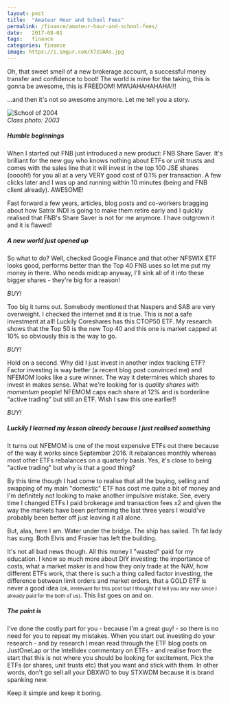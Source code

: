 ```yaml
---
layout: post
title:  "Amateur Hour and School Fees"
permalink: /finance/amateur-hour-and-school-fees/
date:   2017-08-01
tags:   finance
categories: finance
image: https://i.imgur.com/X7zUAAs.jpg
---
```

Oh, that sweet smell of a new brokerage account, a successful money transfer and
confidence to boot! The world is mine for the taking, this is gonna be awesome,
this is FREEDOM! MWUAHAHAHAHA!!!

...and then it's not so awesome anymore. Let me tell you a story.

![School of 2004]({{page.image}})  
*Class photo: 2003*

##### Humble beginnings
When I started out FNB just introduced a new product: FNB Share Saver. It's brilliant
for the new guy who knows nothing about ETFs or unit trusts and comes with the
sales line that it will invest in the top 100 JSE shares (ooooh!) for you all at a very VERY
good cost of 0.1% per transaction. A few clicks later and I was up and running within
10 minutes (being and FNB client already). AWESOME!

Fast forward a few years, articles, blog posts and co-workers bragging about how Satrix INDI
is going to make them retire early and I quickly realised that FNB's Share Saver is not
for me anymore. I have outgrown it and it is flawed!

##### A new world just opened up
So what to do? Well, checked Google Finance and that other NFSWIX ETF looks good,
performs better than the Top 40 FNB uses so let me put my money in there. Who needs
midcap anyway, I'll sink all of it into these bigger shares - they're big for a reason!

*BUY!*

Too big it turns out. Somebody mentioned that Naspers and SAB are very overweight.
I checked the internet and it is true. This is not a safe investment at all! Luckily Coreshares
has this CTOP50 ETF. My research shows that the Top 50 is the new Top 40 and this one
is market capped at 10% so obviously this is the way to go.

*BUY!*

Hold on a second. Why did I just invest in another index tracking ETF? Factor investing
is way better (a recent blog post convinced me) and NFEMOM looks like a sure winner. The
way it determines which shares to invest in makes sense. What we're looking for is
*quality shares with momentum* people! NFEMOM caps each share at 12% and is borderline
"active trading" but still an ETF. Wish I saw this one earlier!!

*BUY!*

##### Luckily I learned my lesson already because I just realised something
It turns out NFEMOM is one of the most expensive ETFs out there because of the way
it works since September 2016. It rebalances monthly whereas most other ETFs rebalances
on a quarterly basis. Yes, it's close to being "active trading" but why is that a good thing?

By this time though I had come to realise that all the buying, selling and swapping of my main
"domestic" ETF has cost me quite a bit of money and I'm definitely not looking to make
another impulsive mistake. See, every time I changed ETFs I paid brokerage and transaction
fees x2 and given the way the markets have been performing the last three years I would've
probably been better off just leaving it all alone.

But, alas, here I am. Water under the bridge. The ship has sailed. Th fat lady has sung.
Both Elvis and Frasier has left the building.

It's not all bad news though. All this money I "wasted" paid for my education. I know
so much more about DIY investing: the importance of costs, what a market maker is and
how they only trade at the NAV, how different ETFs work, that there is such a thing called
factor investing, the difference between limit orders and market orders, that a GOLD ETF is
never a good idea <small>(ok, irrelevant for this post but I thought I'd tell you any way
since I already paid for the both of us)</small>. This list goes on and on.

##### The point is
I've done the costly part for you - because I'm a great guy! - so there is no need for you
to repeat my mistakes. When you start out investing do your research - and by research
I mean read through the ETF blog posts on JustOneLap or the Intellidex commentary on
ETFs - and realise from the start that this is not where you should be looking for excitement.
Pick the ETFs (or shares, unit trusts etc) that you want and stick with them. In other words,
don't go sell all your DBXWD to buy STXWDM because it is brand spanking new.

Keep it simple and keep it boring.
